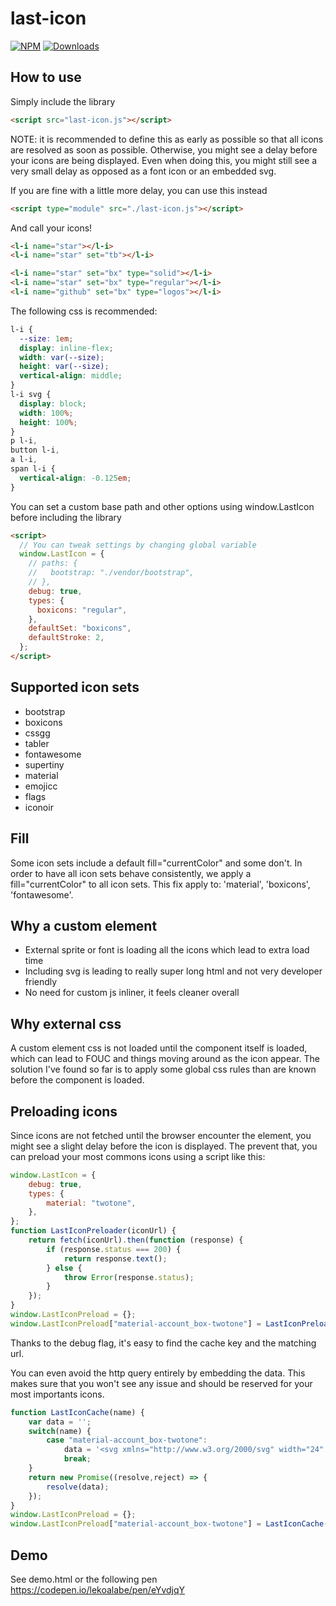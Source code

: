 # last-icon

[![NPM](https://nodei.co/npm/last-icon.png?mini=true)](https://nodei.co/npm/last-icon/)
[![Downloads](https://img.shields.io/npm/dt/last-icon.svg)](https://www.npmjs.com/package/last-icon)

## How to use

Simply include the library

```html
<script src="last-icon.js"></script>
```

NOTE: it is recommended to define this as early as possible so that all icons are resolved as soon
as possible. Otherwise, you might see a delay before your icons are being displayed.
Even when doing this, you might still see a very small delay as opposed as a font icon or an embedded svg.

If you are fine with a little more delay, you can use this instead

```html
<script type="module" src="./last-icon.js"></script>
```

And call your icons!

```html
<l-i name="star"></l-i>
<l-i name="star" set="tb"></l-i>

<l-i name="star" set="bx" type="solid"></l-i>
<l-i name="star" set="bx" type="regular"></l-i>
<l-i name="github" set="bx" type="logos"></l-i>
```

The following css is recommended:

```css
l-i {
  --size: 1em;
  display: inline-flex;
  width: var(--size);
  height: var(--size);
  vertical-align: middle;
}
l-i svg {
  display: block;
  width: 100%;
  height: 100%;
}
p l-i,
button l-i,
a l-i,
span l-i {
  vertical-align: -0.125em;
}
```

You can set a custom base path and other options
using window.LastIcon before including the library

```html
<script>
  // You can tweak settings by changing global variable
  window.LastIcon = {
    // paths: {
    //   bootstrap: "./vendor/bootstrap",
    // },
    debug: true,
    types: {
      boxicons: "regular",
    },
    defaultSet: "boxicons",
    defaultStroke: 2,
  };
</script>
```

## Supported icon sets

- bootstrap
- boxicons
- cssgg
- tabler
- fontawesome
- supertiny
- material
- emojicc
- flags
- iconoir

## Fill

Some icon sets include a default fill="currentColor" and some don't. In order
to have all icon sets behave consistently, we apply a fill="currentColor" to all
icon sets. This fix apply to: 'material', 'boxicons', 'fontawesome'.

## Why a custom element

- External sprite or font is loading all the icons which lead to extra load time
- Including svg is leading to really super long html and not very developer friendly
- No need for custom js inliner, it feels cleaner overall

## Why external css

A custom element css is not loaded until the component itself is loaded, which
can lead to FOUC and things moving around as the icon appear.
The solution I've found so far is to apply some global css rules than are known
before the component is loaded.

## Preloading icons

Since icons are not fetched until the browser encounter the element, you might see
a slight delay before the icon is displayed. The prevent that, you can
preload your most commons icons using a script like this:

```js
window.LastIcon = {
    debug: true,
    types: {
        material: "twotone",
    },
};
function LastIconPreloader(iconUrl) {
    return fetch(iconUrl).then(function (response) {
        if (response.status === 200) {
            return response.text();
        } else {
            throw Error(response.status);
        }
    });
}
window.LastIconPreload = {};
window.LastIconPreload["material-account_box-twotone"] = LastIconPreloader("https://cdn.jsdelivr.net/npm/@material-icons/svg@1.0.10/svg/account_box/twotone.svg");
```

Thanks to the debug flag, it's easy to find the cache key and the matching url.

You can even avoid the http query entirely by embedding the data. This makes sure that you won't see any issue and should be reserved for your most
importants icons.

```js
function LastIconCache(name) {
    var data = '';
    switch(name) {
        case "material-account_box-twotone":
            data = '<svg xmlns="http://www.w3.org/2000/svg" width="24" height="24" viewBox="0 0 24 24"><path opacity=".3" d="M5 19h14V5H5v14zm7-13c1.65 0 3 1.35 3 3s-1.35 3-3 3s-3-1.35-3-3s1.35-3 3-3zM6 16.47c0-2.5 3.97-3.58 6-3.58s6 1.08 6 3.58V18H6v-1.53z"/><path d="M12 12c1.65 0 3-1.35 3-3s-1.35-3-3-3s-3 1.35-3 3s1.35 3 3 3zm0-4c.55 0 1 .45 1 1s-.45 1-1 1s-1-.45-1-1s.45-1 1-1zm7-5H5a2 2 0 0 0-2 2v14a2 2 0 0 0 2 2h14c1.1 0 2-.9 2-2V5c0-1.1-.9-2-2-2zm0 16H5V5h14v14zm-1-2.53c0-2.5-3.97-3.58-6-3.58s-6 1.08-6 3.58V18h12v-1.53zM8.31 16c.69-.56 2.38-1.12 3.69-1.12s3.01.56 3.69 1.12H8.31z"/></svg>';
            break;
    }
    return new Promise((resolve,reject) => {
        resolve(data);
    });
}
window.LastIconPreload = {};
window.LastIconPreload["material-account_box-twotone"] = LastIconCache("material-account_box-twotone");
```

## Demo

See demo.html or the following pen https://codepen.io/lekoalabe/pen/eYvdjqY
